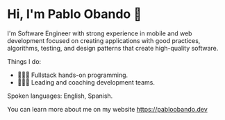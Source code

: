 # Hi, I'm Pablo Obando 👋

I'm Software Engineer with strong experience in mobile and web development focused on creating applications with good practices, algorithms, testing, and design patterns that create high-quality software.

Things I do:

- 👨🏻‍💻   Fullstack hands-on programming.
- 🧗🏻‍♂️   Leading and coaching development teams.

Spoken languages: English, Spanish.

You can learn more about me on my website https://pabloobando.dev
